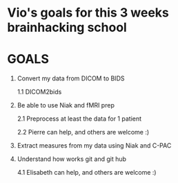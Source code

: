 # Vio's goals for this 3 weeks brainhacking school

# GOALS

1. Convert my data from DICOM to BIDS
	
      1.1 DICOM2bids
	
2. Be able to use Niak and fMRI prep

      2.1 Preprocess at least the data for 1 patient 
      
      2.2 Pierre can help, and others are welcome :) 

3. Extract measures from my data using Niak and C-PAC

4. Understand how works git and git hub

      4.1 Elisabeth can help, and others are welcome :) 
